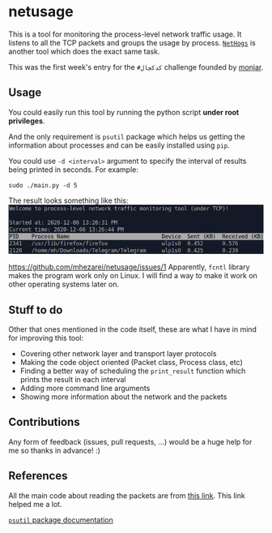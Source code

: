 # netusage

This is a tool for monitoring the process-level network traffic usage. 
It listens to all the TCP packets and groups the usage by process.
[`NetHogs`](https://github.com/raboof/nethogs) is another tool which does the exact same task.

This was the first week's entry for the `#کدکچال` challenge founded by 
[monjar](https://github.com/monjar).

## Usage
You could easily run this tool by running the python script 
**under root privileges**.

And the only requirement is `psutil` package which helps us getting
the information about processes and can be easily installed using `pip`.

You could use `-d <interval>` argument to specify the interval of results
being printed in seconds. For example:
```commandline
sudo ./main.py -d 5
```

The result looks something like this:
![Output](./images/output.png)

https://github.com/mhezarei/netusage/issues/1
Apparently, `fcntl` library makes the program work only on Linux. 
I will find a way to make it work on other operating systems later on.

## Stuff to do
Other that ones mentioned in the code itself, these are what I have in mind 
for improving this tool:
- Covering other network layer and transport layer protocols
- Making the code object oriented (Packet class, Process class, etc)
- Finding a better way of scheduling the `print_result` function 
which prints the result in each interval
- Adding more command line arguments
- Showing more information about the network and the packets

## Contributions
Any form of feedback (issues, pull requests, ...) would be a huge help for me
so thanks in advance! :)


## References
All the main code about reading the packets are from 
[this link](https://www.binarytides.com/python-packet-sniffer-code-linux/).
This link helped me a lot.

[`psutil` package documentation](https://psutil.readthedocs.io/en/latest/#)

